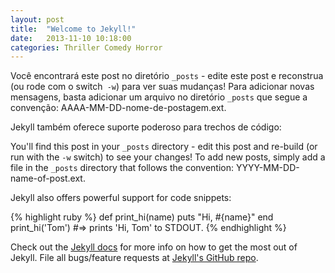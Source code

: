 ```yaml
---
layout: post
title:  "Welcome to Jekyll!"
date:   2013-11-10 10:18:00
categories: Thriller Comedy Horror
---
```



Você encontrará este post no diretório `_posts` - edite este post e reconstrua (ou rode com o switch` -w`) para ver suas mudanças!
Para adicionar novas mensagens, basta adicionar um arquivo no diretório `_posts` que segue a convenção: AAAA-MM-DD-nome-de-postagem.ext.

Jekyll também oferece suporte poderoso para trechos de código:

You'll find this post in your `_posts` directory - edit this post and re-build (or run with the `-w` switch) to see your changes!
To add new posts, simply add a file in the `_posts` directory that follows the convention: YYYY-MM-DD-name-of-post.ext.

Jekyll also offers powerful support for code snippets:

{% highlight ruby %}
def print_hi(name)
  puts "Hi, #{name}"
end
print_hi('Tom')
#=> prints 'Hi, Tom' to STDOUT.
{% endhighlight %}

Check out the [Jekyll docs][jekyll] for more info on how to get the most out of Jekyll. File all bugs/feature requests at [Jekyll's GitHub repo][jekyll-gh].

[jekyll-gh]: https://github.com/mojombo/jekyll
[jekyll]:    http://jekyllrb.com
